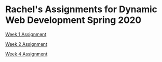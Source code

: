 # Rachel's Assignments for Dynamic Web Development Spring 2020

[Week 1 Assignment](https://github.com/raclim/Dynamic/tree/master/week1)

[Week 2 Assignment](https://github.com/raclim/Dynamic/tree/master/week2)

[Week 4 Assignment](https://github.com/raclim/Dynamic/tree/master/week4)